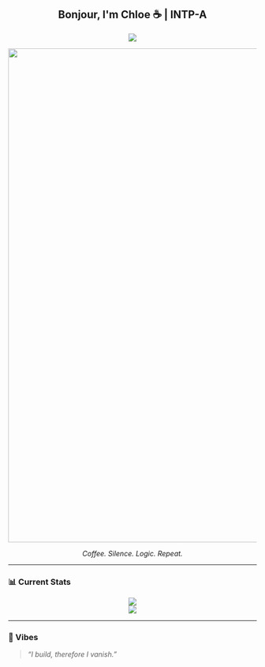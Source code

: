 <h2 align="center">Bonjour, I'm Chloe ☕ | INTP-A </h2>

<p align="center">
  <img src="https://readme-typing-svg.herokuapp.com?font=Fira+Code&pause=1000&color=F2F2F2&center=true&vCenter=true&width=435&lines=She+codes+with+coffee...;Brews+systems,+not+potions;Dreaming+in+AI+and+Web3+🌌;Writes+bugs+just+to+fix+them" />
</p>

<p align="center">
  <img src="https://media3.giphy.com/media/v1.Y2lkPTc5MGI3NjExeGM2NHR3MGZ2N2M1bzc3YzRuOWdyY3k5Z3o1aXRyazBxaGdnaWthbCZlcD12MV9pbnRlcm5hbF9naWZfYnlfaWQmY3Q9Zw/273wltvPPLkC04QkA2/giphy.gif" width="1000" />
</p>

<p align="center">
  <em>Coffee. Silence. Logic. Repeat.</em>
</p>

---

### 📊 Current Stats

<p align="center">
  <img src="https://github-readme-stats.vercel.app/api?username=Choqqulet&show_icons=true&theme=tokyonight&hide_border=true" />
  <br/>
  <img src="https://streak-stats.demolab.com?user=Choqqulet&theme=tokyonight&hide_border=true" />
</p>

---

### 💫 Vibes

> *“I build, therefore I vanish.”*
